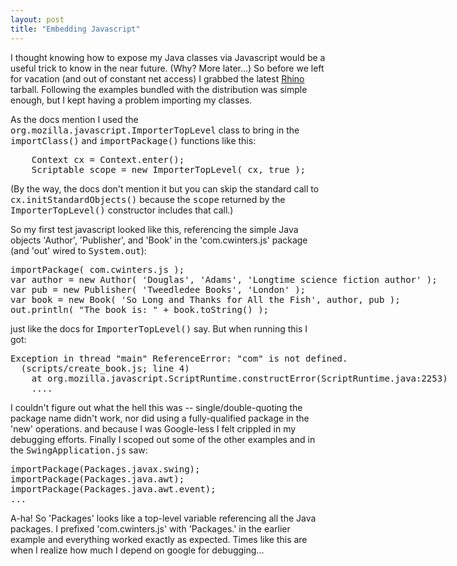 ```yaml
---
layout: post
title: "Embedding Javascript"
---
```




<p>I thought knowing how to expose my Java classes via Javascript would
be a useful trick to know in the near future. (Why? More later...) So before we left for vacation (and out of constant net access) I grabbed the latest <a
href="http://mozilla.org/rhino/">Rhino</a> tarball. Following the
examples bundled with the distribution was simple enough, but I kept
having a problem importing my classes.</p>

<p>As the docs mention I used the
<tt>org.mozilla.javascript.ImporterTopLevel</tt> class to bring in the
<tt>importClass()</tt> and <tt>importPackage()</tt> functions like
this:</p>
<pre class="sourceCode">
    Context cx = Context.enter();
    Scriptable scope = new ImporterTopLevel( cx, true );
</pre>
<p>(By the way, the docs don't mention it but you can skip the
standard call to <tt>cx.initStandardObjects()</tt> because the
<tt>scope</tt> returned by the <tt>ImporterTopLevel()</tt> constructor
includes that call.)</p>

<p>So my first test javascript looked like this, referencing the
simple Java objects 'Author', 'Publisher', and 'Book' in the
'com.cwinters.js' package (and 'out' wired to <tt>System.out</tt>):</p>
<pre class="sourceCode">
importPackage( com.cwinters.js );
var author = new Author( 'Douglas', 'Adams', 'Longtime science fiction author' );
var pub = new Publisher( 'Tweedledee Books', 'London' );
var book = new Book( 'So Long and Thanks for All the Fish', author, pub );
out.println( "The book is: " + book.toString() );
</pre>
<p>just like the docs for <tt>ImporterTopLevel()</tt> say. But when
running this I got:</p>
<pre class="sourceCode">
Exception in thread "main" ReferenceError: "com" is not defined.
  (scripts/create_book.js; line 4)
	at org.mozilla.javascript.ScriptRuntime.constructError(ScriptRuntime.java:2253)
    ....
</pre>
<p>I couldn't figure out what the hell this was --
single/double-quoting the package name didn't work, nor did using a
fully-qualified package in the 'new' operations. and because I was
Google-less I felt crippled in my debugging efforts. Finally I scoped
out some of the other examples and in the <tt>SwingApplication.js</tt>
saw:</p>
<pre class="sourceCode">
importPackage(Packages.javax.swing);
importPackage(Packages.java.awt);
importPackage(Packages.java.awt.event);
...
</pre>
<p>A-ha! So 'Packages' looks like a top-level variable referencing all
the Java packages. I prefixed 'com.cwinters.js' with 'Packages.' in
the earlier example and everything worked exactly as
expected. Times like this are when I realize how much I depend on 
google for debugging...</p>


